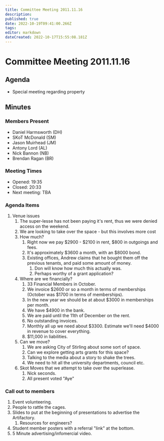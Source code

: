 ```yaml
---
title: Committee Meeting 2011.11.16
description: 
published: true
date: 2022-10-19T09:41:00.266Z
tags: 
editor: markdown
dateCreated: 2022-10-17T15:55:08.181Z
---
```


# Committee Meeting 2011.11.16

## Agenda

-   Special meeting regarding property

## Minutes

### Members Present

-   Daniel Harmsworth (DH)
-   SKoT McDonald (SM)
-   Jason Muirhead (JM)
-   Antony Lord (AL)
-   Nick Bannon (NB)
-   Brendan Ragan (BR)

### Meeting Times

-   Opened: 19:35
-   Closed: 20:33
-   Next meeting: TBA

### Agenda Items

1.  Venue issues
    1.  The super-lesse has not been paying it's rent, thus we were denied access on the weekend.
    2.  We are looking to take over the space - but this involves more cost
    3.  How much?
        1.  Right now we pay \$2900 - \$2100 in rent, \$800 in outgoings and fees.
        2.  It's approximately \$3600 a month, with an \$8000 bond.
        3.  Existing offices, Andrew claims that he bought them off the previous tenants, and paid some amount of money.
            1.  Don will know how much this actually was.
            2.  Perhaps worthy of a grant application?
    4.  Where are we financially?
        1.  33 Financial Members in October.
        2.  We invoice \$2600 or so a month in terms of memberships (October was \$1700 in terms of memberships).
        3.  In the new year we should be at about \$3000 in memberships per month.
        4.  We have \$4900 in the bank.
        5.  We are paid until the 11th of December on the rent.
        6.  No outstanding invoices.
        7.  Monthly all up we need about \$3300. Estimate we'll need \$4000 in revenue to cover everything.
        8.  \$11,000 in liabilities.
    5.  Can we move?
        1.  We are asking City of Stirling about some sort of space.
        2.  Can we explore getting arts grants for this space?
        3.  Talking to the media about a story to shake the trees.
        4.  We need to hit all the university departments, council etc.
    6.  Skot Moves that we attempt to take over the superlease.
        1.  Nick seconds.
        2.  All present voted "Aye"

### Call out to members

1.  Event volunteering.
2.  People to rattle the cages.
3.  Slides to put at the beginning of presentations to advertise the Artifactory.
    1.  Resources for engineers?
4.  Student member posters with a referral "link" at the bottom.
5.  5 Minute advertising/infomercial video.
